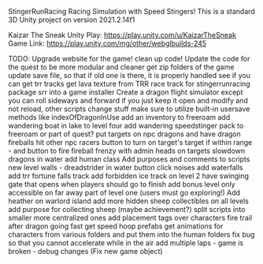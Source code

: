 StingerRunRacing
Racing Simulation with Speed Stingers!
This is a standard 3D Unity project on version 2021.2.14f1

Kaizar The Sneak Unity Play: https://play.unity.com/u/KaizarTheSneak
Game Link: https://play.unity.com/mg/other/webglbuilds-245

TODO:
Upgrade website for the game!
clean up code!
Update the code for the quest to be more modular and cleaner
get zip folders of the game
update save file, so that if old one is there, it is properly handled
see if you can get trr tracks
get lava texture from TRR race track for stingerrunracing
package srr into a game installer
Create a dragon flight simulator except you can roll sideways and forward
if you just keep it open and modify and not reload, other scripts change stuff
make sure to utilize built-in usersave methods like indexOfDragonInUse
add an inventory to freeroam
add wandering boat in lake to level four
add wandering speedstinger pack to freeroam or part of quest?
put targets on npc dragons and have dragon fireballs hit other npc racers
button to turn on target's target if within range - and button to fire
fireball frenzy with admin heads on targets
slowdown dragons in water
add human class
Add purposes and comments to scripts
new level walls - dreadstrider in water
button click noises
add waterfalls
add trr fortune falls track
add forbidden ice track
on level 2 have swinging gate that opens when players should go to finish
add bonus level only accessible on far away part of level one (users must go exploring!)
Add heather on warlord island
add more hidden sheep collectibles on all levels
add purpose for collecting sheep (maybe achievement?)
split scripts into smaller more centralized ones
add placement tags over characters
fire trail after dragon going fast
get speed hoop prefabs
get animations for characters from various folders and put them into the human folders
fix bug so that you cannot accelerate while in the air
add multiple laps - game is broken - debug changes (Fix new game object)
